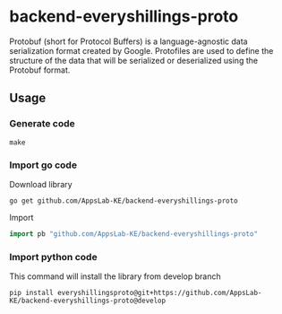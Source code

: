 # backend-everyshillings-proto

Protobuf (short for Protocol Buffers) is a language-agnostic data serialization format created by Google. 
Protofiles are used to define the structure of the data that will be serialized or deserialized using the Protobuf format. 



## Usage
### Generate code
```shell
make
```

### Import go code
Download library

```shell
go get github.com/AppsLab-KE/backend-everyshillings-proto
```
Import 
```go
import pb "github.com/AppsLab-KE/backend-everyshillings-proto"
```

### Import python code
This command will install the library from develop branch
```shell
pip install everyshillingsproto@git+https://github.com/AppsLab-KE/backend-everyshillings-proto@develop
```
